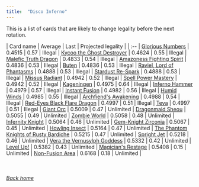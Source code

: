 ```yaml
---
title:  "Disco Inferno"
---
```


This is a list of cards that are likely to change legality before the next rotation.

| Card name | Average | Last | Projected legality |
| :-- |
[Glorious Numbers](https://db.ygoprodeck.com/card/?search=Glorious%20Numbers) | 0.4515 | 0.57 | Illegal |
[Kycoo the Ghost Destroyer](https://db.ygoprodeck.com/card/?search=Kycoo%20the%20Ghost%20Destroyer) | 0.4624 | 0.55 | Illegal |
[Malefic Truth Dragon](https://db.ygoprodeck.com/card/?search=Malefic%20Truth%20Dragon) | 0.4833 | 0.54 | Illegal |
[Amazoness Fighting Spirit](https://db.ygoprodeck.com/card/?search=Amazoness%20Fighting%20Spirit) | 0.4836 | 0.53 | Illegal |
[Buten](https://db.ygoprodeck.com/card/?search=Buten) | 0.4836 | 0.53 | Illegal |
[Raviel, Lord of Phantasms](https://db.ygoprodeck.com/card/?search=Raviel,%20Lord%20of%20Phantasms) | 0.4888 | 0.53 | Illegal |
[Stardust Re-Spark](https://db.ygoprodeck.com/card/?search=Stardust%20Re-Spark) | 0.4888 | 0.53 | Illegal |
[Missus Radiant](https://db.ygoprodeck.com/card/?search=Missus%20Radiant) | 0.4942 | 0.52 | Illegal |
[Spell Power Mastery](https://db.ygoprodeck.com/card/?search=Spell%20Power%20Mastery) | 0.4942 | 0.52 | Illegal |
[Kageningen](https://db.ygoprodeck.com/card/?search=Kageningen) | 0.4975 | 0.64 | Illegal |
[Inferno Hammer](https://db.ygoprodeck.com/card/?search=Inferno%20Hammer) | 0.4979 | 0.57 | Illegal |
[Instant Fusion](https://db.ygoprodeck.com/card/?search=Instant%20Fusion) | 0.4982 | 0.56 | Illegal |
[Humid Winds](https://db.ygoprodeck.com/card/?search=Humid%20Winds) | 0.4985 | 0.55 | Illegal |
[Archfiend's Awakening](https://db.ygoprodeck.com/card/?search=Archfiend's%20Awakening) | 0.4988 | 0.54 | Illegal |
[Red-Eyes Black Flare Dragon](https://db.ygoprodeck.com/card/?search=Red-Eyes%20Black%20Flare%20Dragon) | 0.4997 | 0.51 | Illegal |
[Teva](https://db.ygoprodeck.com/card/?search=Teva) | 0.4997 | 0.51 | Illegal |
[Giant Orc](https://db.ygoprodeck.com/card/?search=Giant%20Orc) | 0.5009 | 0.47 | Unlimited |
[Dragonmaid Sheou](https://db.ygoprodeck.com/card/?search=Dragonmaid%20Sheou) | 0.5055 | 0.49 | Unlimited |
[Zombie World](https://db.ygoprodeck.com/card/?search=Zombie%20World) | 0.5058 | 0.48 | Unlimited |
[Infernity Knight](https://db.ygoprodeck.com/card/?search=Infernity%20Knight) | 0.5064 | 0.46 | Unlimited |
[Gem-Knight Zirconia](https://db.ygoprodeck.com/card/?search=Gem-Knight%20Zirconia) | 0.5067 | 0.45 | Unlimited |
[Howling Insect](https://db.ygoprodeck.com/card/?search=Howling%20Insect) | 0.5164 | 0.47 | Unlimited |
[The Phantom Knights of Rusty Bardiche](https://db.ygoprodeck.com/card/?search=The%20Phantom%20Knights%20of%20Rusty%20Bardiche) | 0.5215 | 0.47 | Unlimited |
[Spright Jet](https://db.ygoprodeck.com/card/?search=Spright%20Jet) | 0.5218 | 0.46 | Unlimited |
[Vera the Vernusylph Goddess](https://db.ygoprodeck.com/card/?search=Vera%20the%20Vernusylph%20Goddess) | 0.5332 | 0.42 | Unlimited |
[Level Up!](https://db.ygoprodeck.com/card/?search=Level%20Up!) | 0.5382 | 0.43 | Unlimited |
[Magician's Restage](https://db.ygoprodeck.com/card/?search=Magician's%20Restage) | 0.5408 | 0.15 | Unlimited |
[Non-Fusion Area](https://db.ygoprodeck.com/card/?search=Non-Fusion%20Area) | 0.6168 | 0.18 | Unlimited |

<br>

###### [Back home](index)